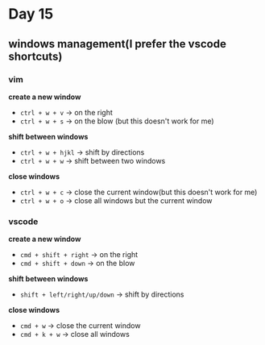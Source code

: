 <!--
 * @Author: Ada J
 * @Date: 2022-06-18 20:36:13
 * @LastEditTime: 2022-06-18 21:59:33
 * @Description: 
-->
# Day 15
## windows management(I prefer the vscode shortcuts)
### vim 
**create a new window**
* `ctrl + w + v` -> on the right
* `ctrl + w + s` -> on the blow (but this doesn't work for me)

**shift between windows**
* `ctrl + w + hjkl` -> shift by directions
* `ctrl + w + w` -> shift between two windows

**close windows**
* `ctrl + w + c` -> close the current window(but this doesn't work for me)
* `ctrl + w + o` -> close all windows but the current window

### vscode
**create a new window**
* `cmd + shift + right` -> on the right
* `cmd + shift + down` -> on the blow

**shift between windows**
* `shift + left/right/up/down` -> shift by directions

**close windows**
* `cmd + w` -> close the current window
* `cmd + k + w` -> close all windows